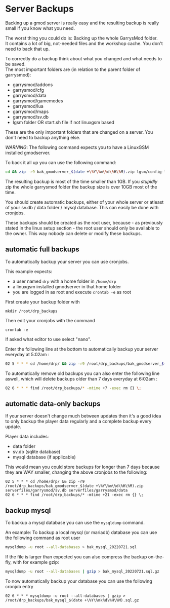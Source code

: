 # Server Backups

Backing up a gmod server is really easy and the resulting backup is really small if you know what you need.

The worst thing you could do is: Backing up the whole GarrysMod folder.  
It contains a lot of big, not-needed files and the workshop cache. You don't need to back that up.

To correctly do a backup think about what you changed and what needs to be saved.  
The most important folders are (in relation to the parent folder of garrysmod):

 - garrysmod/addons
 - garrysmod/cfg
 - garrysmod/data
 - garrysmod/gamemodes
 - garrysmod/lua
 - garrysmod/maps
 - garrysmod/sv.db
 - lgsm folder OR start.sh file if not linuxgsm based

These are the only important folders that are changed on a server. You don't need to backup anything else.  

*WARNING*: The following command expects you to have a LinuxGSM installed gmodserver.

To back it all up you can use the following command:

```bash
cd && zip -r9 bak_gmodserver_$(date +\%Y\%m\%d\%H\%M).zip lgsm/config-lgsm/gmodserver/ serverfiles/garrysmod/addons/ serverfiles/garrysmod/cfg/ serverfiles/garrysmod/data/ serverfiles/garrysmod/gamemodes/ serverfiles/garrysmod/lua/ serverfiles/garrysmod/sv.db
```

The resulting backup is most of the time smaller than 1GB. If you *stupidly* zip the whole garrysmod folder the backup size is over 10GB most of the time.

You should create automatic backups, either of your whole server or atleast of your sv.db / data folder / mysql database.
This can easily be done with cronjobs.

These backups should be created as the root user, because - as previously stated in the linux setup section - the root user should only be available to the owner.
This way nobody can delete or modify these backups.


## automatic full backups

To automatically backup your server you can use cronjobs.

This example expects:

 - a user named `drp` with a home folder in `/home/drp`
 - a linuxgsm installed gmodserver in that home folder
 - you are logged in as root and execute `crontab -e` as root

First create your backup folder with

    mkdir /root/drp_backups

Then edit your cronjobs with the command

    crontab -e

If asked what editor to use select "nano".

Enter the following line at the bottom to automatically backup your server everyday at 5:02am :

```bash
02 5 * * * cd /home/drp/ && zip -r9 /root/drp_backups/bak_gmodserver_$(date +\%Y\%m\%d\%H\%M).zip lgsm/config-lgsm/gmodserver/ serverfiles/garrysmod/addons/ serverfiles/garrysmod/cfg/ serverfiles/garrysmod/data/ serverfiles/garrysmod/gamemodes/ serverfiles/garrysmod/lua/ serverfiles/garrysmod/sv.db
```

To automatically remove old backups you can also enter the following line aswell, which will delete backups older than 7 days everyday at 6:02am :

```bash
02 6 * * * find /root/drp_backups/* -mtime +7 -exec rm {} \;
```

## automatic data-only backups

If your server doesn't change much between updates then it's a good idea to only backup the player data regularly and a complete backup every update.

Player data includes:

 - data folder
 - sv.db (sqlite database)
 - mysql database (if applicable)

This would mean you could store backups for longer than 7 days because they are WAY smaller, changing the above cronjobs to the following:

    02 5 * * * cd /home/drp/ && zip -r9 /root/drp_backups/bak_gmodserver_$(date +\%Y\%m\%d\%H\%M).zip serverfiles/garrysmod/sv.db serverfiles/garrysmod/data
    02 6 * * * find /root/drp_backups/* -mtime +21 -exec rm {} \;


## backup mysql

To backup a mysql database you can use the `mysqldump` command.

An example: To backup a local mysql (or mariadb) database you can use the following command as root user

```bash
mysqldump -u root --all-databases > bak_mysql_20220721.sql
```

If the file is larger than expected you can also compress the backup on-the-fly, with for example gzip:

```bash
mysqldump -u root --all-databases | gzip > bak_mysql_20220721.sql.gz
```

To now automatically backup your database you can use the following cronjob entry

    02 6 * * * mysqldump -u root --all-databases | gzip > /root/drp_backups/bak_mysql_$(date +\%Y\%m\%d\%H\%M).sql.gz
